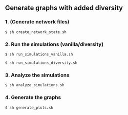 ## Generate graphs with added diversity


### 1. (Generate network files)
```
$ sh create_network_state.sh
```

### 2. Run the simulations (vanilla/diversity)
```
$ sh run_simulations_vanilla.sh
```

```
$ sh run_simulations_diversity.sh
```

### 3. Analyze the simulations

```
$ sh analyze_simulations.sh
```

### 4. Generate the graphs
```
$ sh generate_plots.sh
```


